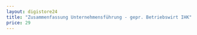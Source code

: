 ```yaml
---
layout: digistore24
title: "Zusammenfassung Unternehmensführung - gepr. Betriebswirt IHK"
price: 29
---
```

